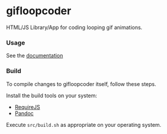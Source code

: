 # gifloopcoder
HTML/JS Library/App for coding looping gif animations.

### Usage
See the [documentation](http://gifloopcoder.com/docs)

### Build
To compile changes to gifloopcoder itself, follow these steps.

Install the build tools on your system:
- [RequireJS](http://requirejs.org/)
- [Pandoc](http://pandoc.org/)

Execute `src/build.sh` as appropriate on your operating system.
